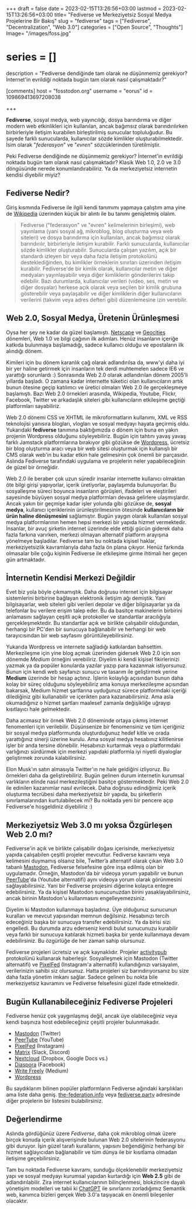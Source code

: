 +++
draft = false
date = 2023-02-15T13:26:56+03:00
lastmod = 2023-02-15T13:26:56+03:00
title= "Fediverse ve Merkeziyetsiz Sosyal Medya Projelerine Bir Bakış"
slug = "fediverse"
tags = ["Fediverse", "Decentralization", "Web 3.0"]
categories = ["Open Source", "Thoughts"]
Image= "/images/foss.jpg"
# series = []
description = "Fediverse dendiğinde tam olarak ne düşünmemiz gerekiyor? İnternet'in evrildiği noktada bugün tam olarak nasıl çalışmaktadır?"

[comments]
host = "fosstodon.org"
username = "eorus"
id = 109869413697208038


+++

**Fediverse**, sosyal medya, web yayıncılığı, dosya barındırma ve diğer modern web etkinlikleri için kullanılan, ancak bağımsız olarak barındırılırken birbirleriyle iletişim kurabilen birleştirilmiş sunucular topluluğudur. Bu sayede farklı sunucularda, kullanıcılar sözde kimlikler oluşturabilmektedir. İsim olarak "*federasyon*" ve "*evren*" sözcüklerinden türetilmiştir.

Peki Fediverse dendiğinde ne düşünmemiz gerekiyor? İnternet'in evrildiği noktada bugün tam olarak nasıl çalışmaktadır? Klasik Web 1.0, 2.0 ve 3.0 döngüsünde nerede konumlandırabiliriz. Ya da merkeziyetsiz internetin kendisi diyebilir miyiz?

## Fediverse Nedir?

Giriş kısmında Fediverse ile ilgili kendi tanımımı yapmaya çalıştım ama yine de [Wikipedia](https://en.wikipedia.org/wiki/Fediverse) üzerinden küçük bir alıntı ile bu tanımı genişletmiş olalım.

> Fediverse ("federasyon" ve "evren" kelimelerinin birleşimi), web yayınlama (yani sosyal ağ, mikroblog, blog oluşturma veya web siteleri) ve dosya barındırma için kullanılan, ancak bağımsız olarak barındırılır, birbirleriyle iletişim kurabilir. Farklı sunucularda, kullanıcılar sözde kimlikler oluşturabilir. Sunucularda çalışan yazılım, açık bir standardı izleyen bir veya daha fazla iletişim protokolünü desteklediğinden, bu kimlikler örneklerin sınırları üzerinden iletişim kurabilir. Fediverse'de bir kimlik olarak, kullanıcılar metin ve diğer medyaları yayınlayabilir veya diğer kimliklerin gönderilerini takip edebilir. Bazı durumlarda, kullanıcılar verileri (video, ses, metin ve diğer dosyalar) herkese açık olarak veya seçilen bir kimlik grubuna gösterebilir veya paylaşabilir ve diğer kimliklerin diğer kullanıcıların verilerini (takvim veya adres defteri gibi) düzenlemesine izin verebilir.

## Web 2.0, Sosyal Medya, Üretenin Ürünleşmesi

Oysa her şey ne kadar da güzel başlamıştı. [Netscape](https://en.wikipedia.org/wiki/Netscape) ve [Geocities](https://en.wikipedia.org/wiki/Yahoo!_GeoCities) dönemleri, Web 1.0 ve bilgi çağının ilk adımları. Henüz insanların içeriğe katkıda bulunmaya başlamadığı, sadece kullanıcı olduğu ve epostaların ilk alındığı dönem.

Kimileri için bu dönem karanlık çağ olarak adlandırılsa da, www'yi daha iyi bir yer haline getirmek için insanların tek derdi muhtemelen sadece IE6 ve yarattığı sorunlardı :) Sonrasında Web 2.0 olarak adlandırılan dönem 2005'li yıllarda başladı. O zamana kadar internette tüketici olan kullanıcıların artık bunun ötesine geçip katılımcı ve üretici olmaları Web 2.0 ile gerçekleşmeye başlamıştı. Bazı Web 2.0 örnekleri arasında, Wikipedia, Youtube, Flickr, Facebook, Twitter ve arkadaşlık siteleri gibi kullanıcıların etkileşime geçtiği platformları sayabiliriz.

Web 2.0 dönemi CSS ve XHTML ile mikroformatların kullanımı, XML ve RSS teknolojisi yanısıra blogları, vlogları ve sosyal medyayı hayata geçirmiş oldu. Yukarıdaki **fediverse** tanımına baktığımızda o dönem için buna en yakın projenin Wordpress olduğunu söyleyebiliriz. Bugün için tahtını yavaş yavaş farklı Jamstack platformlarına bırakıyor gibi gözükse de [Wordpress](https://wordpress.org/), ücretsiz bir blog oluşturma aracı veya bir web sitesi oluşturmak için kullanışlı bir CMS olarak web'in bu kadar etkin hale gelmesinin çok önemli bir parçasıdır. Aslında Fediverse tarafındaki uygulama ve projelerin neler yapabileceğinin de güzel bir örneğidir.

Web 2.0 ile beraber çok uzun süredir insanlar internette kullanıcı olmaktan öte bilgi girişi yapıyorlar, içerik üretiyorlar, paylaşımda bulunuyorlar. Bu sosyalleşme süreci boyunca insanların görüşleri, ifadeleri ve eleştirileri sayesinde büyüyen sosyal medya platformları devasa gelirlere ulaşmışlardır. Ancak yakın bir geçmişe kadar işler yolunda gibi gözükse de, **sosyal medya**, kullanıcı içeriklerinin ürünleştirilmesinin ötesinde **kullanıcıların bir ürün haline dönüşmesini** sağlamıştır. Bugün yaygın olarak kullanılan sosyal medya platformlarının hemen hepsi merkezi bir yapıda hizmet vermektedir. İnsanlar, bir avuç şirketin internet üzerinde elde ettiği gücün giderek daha fazla farkına varırken, merkezi olmayan alternatif platform arayışına yönelmeye başladılar. Fediverse tam bu noktada kişisel haklar, merkeziyetsizlik kavramlarıyla daha fazla ön plana çıkıyor. Henüz farkında olmasalar bile çoğu kişinin Fediverse ile etkileşime girme ihtimali her geçen gün artmaktadır.

## İnternetin Kendisi Merkezi Değildir

Evet biz yola böyle çıkmamıştık. Daha doğrusu internet için bilgisayar sistemlerini birbirine bağlayan elektronik iletişim ağı demiştik. Yani bilgisayarlar, web siteleri gibi verileri depolar ve diğer bilgisayarlar ya da telefonlar bu verilere erişim talep eder. Bu da basitçe makinelerin birbirini anlamasını sağlayan çeşitli açık protokoller ve standartlar aracılığıyla gerçekleşmektedir. Bu standartlar açık ve birlikte çalışabilir olduğundan, herhangi bir PC'den bir sunucuya bağlanabilir ve herhangi bir web tarayıcısından bir web sayfasını görüntüleyebilirsiniz.

Yukarıda Wordpress ve internete sağladığı katkılardan bahsettim. Merkezileşme için yine blog açmak üzerinden gidersek Web 2.0 için son dönemde *Medium* örneğini verebiliriz. Diyelim ki kendi kişisel fikirlerinizi yazmak ya da popüler konularda yazılar yazıp para kazanmak istiyorsunuz. Bunun için kendi web sayfanızı sunucu ve tasarım ile geliştirmek yerine **Medium** üzerinde bir hesap açtınız. İşlerin kolaylığı açısından bunun daha kolay bir süreç olduğunu söyleyebiliriz ama konuya merkezileşme açısından bakarsak, Medium hizmet şartlarına uyduğunuz sürece platformdaki içeriği dilediğiniz gibi kullanabilir ve içerikten para kazanabilirsiniz. Ama asla okumadığınız o hizmet şartları maalesef zamanla değişikliğe uğrayıp kısıtlayıcı hale gelmektedir.

Daha acımasız bir örnek Web 2.0 döneminde ortaya çıkmış internet fenomenleri için verilebilir. Düşünsenize bir fenomensiniz ve tüm içeriğiniz bir sosyal medya platformunda oluşturduğunuz hedef kitle ve orada yarattığınız sinerji üzerine kurulu. Ama sosyal medya hesabınız kilitlenirse işler bir anda tersine dönebilir. Hesabınızı kurtarmak veya o platformdaki varlığınızı sürdürmek için merkezi yapıdaki platformla iyi niyetli diyaloglar geliştirmek zorunda kalabilirsiniz.

Elon Musk'ın satın almasıyla Twitter'ın ne hale geldiğini izliyoruz. Bu örnekleri daha da geliştirebiliriz. Bugün gelinen durum internetin kurumsal varlıkların elinde nasıl merkezileştiğini basitçe göstermektedir. Peki Web 2.0 ile edinilen kazanımlar nasıl evrilecek. Daha doğrusu edindiğimiz içerik oluşturma tecrübesi daha merkeziyetsiz bir yapıda, bu şirketlerin sınırlamalarından kurtulabilecek mi? Bu noktada yeni bir pencere açıp Fediverse'e hoşgeldiniz diyebiliriz :)

## Merkeziyetsiz Web 3.0 mı yoksa Özgürleşen Web 2.0 mı?

Fediverse'in açık ve birlikte çalışabilir doğası içerisinde, merkeziyetsiz yapıda çalışabilen çeşitli projeler mevcuttur. Fediverse kavramı veya kelimesini duymamış olsanız bile, Twitter’a alternatif olarak çıkan Web 3.0 tabanlı [Mastodon](https://joinmastodon.org/), Fediverse felsefesine göre inşa edilmiş olan bir uygulamadır. Örneğin, Mastodon'da bir videoya yorum yapabilir ve bunun [PeerTube](https://joinpeertube.org/)'da (Youtube alternatifi) aynı videoya yorum olarak görünmesini sağlayabilirsiniz. Yani bir Fediverse projesini diğerine kolayca entegre edebilirsiniz. Ya da kişisel Mastodon sunucunuzdan birini yasaklayabilirsiniz, ancak birinin Mastodon'u kullanmasını engelleyemezsiniz.

Diyelim ki Mastodon kullanmaya başladınız. Üye olduğunuz sunucunun kuralları ve mevcut yapısından memnun değilsiniz. Hesabınızı tercih edeceğiniz başka bir sunucuya transfer edebilirsiniz. Ya da birisi sizi engelledi. Bu durumda arzu ederseniz kendi bulut sunucunuzu kurabilir veya farklı bir sunucuya katılarak hizmeti başka bir yerde kullanmaya devam edebilirsiniz. Bu özgürlüğe de her zaman sahip olursunuz.

Fediverse projeleri ücretsiz ve açık kaynaklıdır. Projeler [activitypub](https://activitypub.rocks/) protokolünü kullanarak haberleşir. Sosyalleşmek için Mastodon (Twitter alternatifi) ve [PixelFed](https://pixelfed.org/) (Instagram'a alternatifi) kullandığınızı varsayalım, verilerinizin sahibi siz olursunuz. Hatta projeleri siz barındırıyorsanız bu size daha fazla yönetim imkanı sağlar. Sadece gelinen bu nokta bile merkeziyetsiz kavramını ve Fediverse felsefesini güzel ifade etmektedir.

## Bugün Kullanabileceğiniz Fediverse Projeleri

Fediverse henüz çok yaygınlaşmış değil, ancak üye olabileceğiniz veya kendi başınıza host edebileceğiniz çeşitli projeler bulunmakadır.

* [Mastodon](https://joinmastodon.org/) (Twitter)
* [PeerTube](https://joinpeertube.org/) (YouTube)
* [PixelFed](https://pixelfed.org/) (Instagram)
* [Matrix](https://matrix.org/) (Slack, Discord)
* [Nextcloud](https://nextcloud.com/) (Dropbox, Google Docs vs.)
* [Diaspora](https://diasporafoundation.org/) (Facebook)
* [Write Freely](https://writefreely.org/) (Medium)
* [Wordpress](https://wordpress.org/)

Bu saydıklarım bilinen popüler platformların Fediverse ağındaki karşılıkları ama liste daha geniş. [the-federation.info](https://the-federation.info) veya [fediverse.party](https://fediverse.party) adresinde diğer projelerin bir listesini bulabilirsiniz.

## Değerlendirme

Aslında gördüğünüz üzere *Fediverse*, daha çok mikroblog olmak üzere birçok konuda içerik alışverişinde bulunan Web 2.0 sitelerinin federasyonu gibi duruyor. İşin güzel tarafı kurallarını, yapısını beğendiğiniz herhangi bir hizmet sağlayıcıdan bağlanabilir ve tüm dünya ile bir kısıtlama olmadan iletişime geçebilirsiniz.

Tam bu noktada Fediverse kavramı, sunduğu ölçeklenebilir merkeziyetsiz yapı ve sosyal medyayı kurumsal yapıdan kurtardığı için **Web 2.5** gibi de adlandırılabilir. Zira internet kullanıcılarının bilinçlenmesi, blokzincire dayalı yönetişim modelleri ve tabii ki [ChatGPT](https://openai.com/blog/chatgpt/) ile sınırlarını zorladığımız Semantik web, kanımca bizleri gerçek Web 3.0'a taşıyacak en önemli bileşenler olacaktır.

